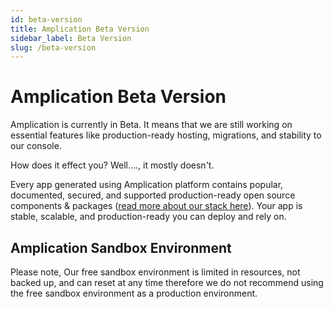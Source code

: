 ```yaml
---
id: beta-version
title: Amplication Beta Version
sidebar_label: Beta Version
slug: /beta-version
---
```


# Amplication Beta Version

Amplication is currently in Beta. It means that we are still working on essential features like production-ready hosting, migrations, and stability to our console.


How does it effect you? Well...., it mostly doesn't.

Every app generated using Amplication platform contains popular, documented, secured, and supported production-ready open source components & packages ([read more about our stack here](https://docs.amplication.com/docs/getting-started#technologies)). Your app is stable, scalable, and production-ready you can deploy and rely on.
## Amplication Sandbox Environment
Please note, Our free sandbox environment is limited in resources, not backed up, and can reset at any time therefore we do not recommend using the free sandbox environment as a production environment.
